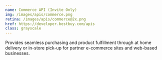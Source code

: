 ```yaml
---
name: Commerce API (Invite Only)
img: /images/apis/commerce.png
retina: /images/apis/commerce@2x.png
href: https://developer.bestbuy.com/apis
class: grayscale
---
```


Provides seamless purchasing and product fulfillment through at home delivery or in-store pick-up for partner e-commerce sites and web-based businesses.